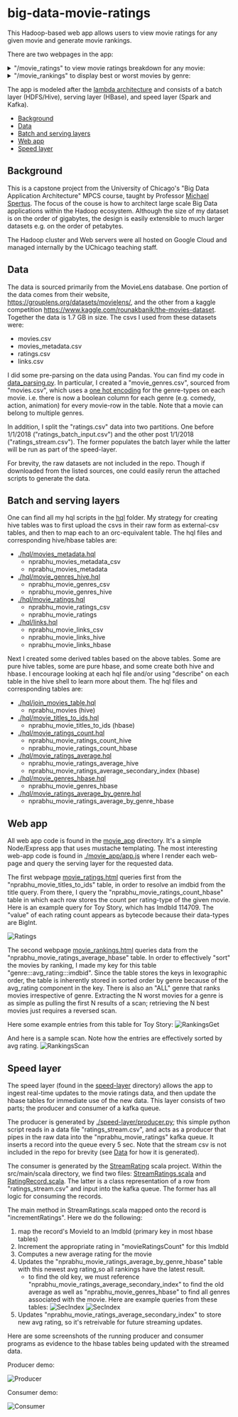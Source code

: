 # big-data-movie-ratings

This Hadoop-based web app allows users to view movie ratings for any given movie and generate movie rankings.

There are two webpages in the app:

<details><summary> "/movie_ratings" to view movie ratings breakdown for any movie:</summary>
<p>

![Ratings](demo/movie_ratings.gif)

</p>
</details>

<details><summary> "/movie_rankings" to display best or worst movies by genre:</summary>
<p>

![Rankings](demo/movie_rankings.gif)

</p>
</details>

The app is modeled after the [lambda architecture](https://en.wikipedia.org/wiki/Lambda_architecture) and consists of a batch layer (HDFS/Hive), serving layer (HBase), and speed layer (Spark and Kafka).

- [Background](#background)
- [Data](#data)
- [Batch and serving layers](#batch%20and%20serving%20layers)
- [Web app](#web%20app)
- [Speed layer](#speed%20layer)

## Background

This is a capstone project from the University of Chicago's "Big Data Application Architecture" MPCS course, taught by Professor [Michael Spertus](https://masters.cs.uchicago.edu/page/michael-spertus). The focus of the couse is how to architect large scale Big Data applications within the Hadoop ecosystem. Although the size of my dataset is on the order of gigabytes, the design is easily extensible to much larger datasets e.g. on the order of petabytes.

The Hadoop cluster and Web servers were all hosted on Google Cloud and managed internally by the UChicago teaching staff.

## Data

The data is sourced primarily from the MovieLens database. One portion of the data comes from their website, https://grouplens.org/datasets/movielens/, and the other from a kaggle competition https://www.kaggle.com/rounakbanik/the-movies-dataset. Together the data is 1.7 GB in size. The csvs
I used from these datasets were:

- movies.csv
- movies_metadata.csv
- ratings.csv
- links.csv

I did some pre-parsing on the data using Pandas. You can find my code in [data_parsing.py](./data_parsing.py). In particular, I created a "movie_genres.csv", sourced from "movies.csv", which uses a
[one hot encoding](https://hackernoon.com/what-is-one-hot-encoding-why-and-when-do-you-have-to-use-it-e3c6186d008f) for the genre-types on each movie. i.e. there is now a boolean column for each genre (e.g. comedy, action, animation) for every movie-row in the table. Note that
a movie can belong to multiple genres.

In addition, I split the "ratings.csv" data into two partitions. One before 1/1/2018 ("ratings_batch_input.csv")
and the other post 1/1/2018 ("ratings_stream.csv"). The former populates the batch layer while the latter will be run as part of the speed-layer.

For brevity, the raw datasets are not included in the repo. Though if downloaded from the listed sources, one could easily rerun the attached scripts to generate the data.

## Batch and serving layers

One can find all my hql scripts in the [hql](./hql) folder. My strategy for creating hive tables
was to first upload the csvs in their raw form as external-csv tables, and then
to map each to an orc-equivalent table. The hql files and corresponding hive/hbase tables are:

- [./hql/movies_metadata.hql](./hql/movies_metadata.hql)
  - nprabhu_movies_metadata_csv
  - nprabhu_movies_metadata
- [./hql/movie_genres_hive.hql](./hql/movie_genres_hive.hql)
  - nprabhu_movie_genres_csv
  - nprabhu_movie_genres_hive
- [./hql/movie_ratings.hql](./hql/movie_ratings.hql)
  - nprabhu_movie_ratings_csv
  - nprabhu_movie_ratings
- [./hql/links.hql](./hql/links.hql)
  - nprabhu_movie_links_csv
  - nprabhu_movie_links_hive
  - nprabhu_movie_links_hbase

Next I created some derived tables based on the above tables. Some are pure hive tables,
some are pure hbase, and some create both hive and hbase. I encourage looking at each hql
file and/or using "describe" on each table in the hive shell to learn more about them.
The hql files and corresponding tables are:

- [./hql/join_movies_table.hql](./hql/join_movies_table.hql)
  - nprabhu_movies (hive)
- [./hql/movie_titles_to_ids.hql](./hql/movie_titles_to_ids.hql)
  - nprabhu_movie_titles_to_ids (hbase)
- [./hql/movie_ratings_count.hql](./hql/movie_ratings_count.hql)
  - nprabhu_movie_ratings_count_hive
  - nprabhu_movie_ratings_count_hbase
- [./hql/movie_ratings_average.hql](./hql/movie_ratings_average.hql)
  - nprabhu_movie_ratings_average_hive
  - nprabhu_movie_ratings_average_secondary_index (hbase)
- [./hql/movie_genres_hbase.hql](./hql/movie_genres_hbase.hql)
  - nprabhu_movie_genres_hbase
- [./hql/movie_ratings_average_by_genre.hql](./hql/movie_ratings_average_by_genre.hql)
  - nprabhu_movie_ratings_average_by_genre_hbase

## Web app

All web app code is found in the [movie_app](./movie_app) directory. It's a simple Node/Express app that uses mustache templating. The most interesting web-app code is found in [./movie_app/app.js](./movie_app/app.js) where I render each web-page and query the serving layer for the requested data.

The first webpage [movie_ratings.html](./movie_app/public/movie_ratings.html) queries first from the "nprabhu_movie_titles_to_ids" table, in order to resolve an imdbid from the title query. From there, I query the "nprabhu_movie_ratings_count_hbase" table in which each row stores the count per rating-type of the given movie. Here is an example query for Toy Story, which has ImdbId 114709. The "value" of each rating count appears as bytecode because their data-types are BigInt.

![Ratings](demo/ratings_count.jpg)

The second webpage [movie_rankings.html](./movie_app/public/movie_rankings.html) queries data from the "nprabhu_movie_ratings_average_hbase" table. In order to effectively "sort" the movies by ranking, I made my key for this table
"genre:::avg_rating:::imdbid". Since the table stores the keys in lexographic order, the table is inherently stored in sorted order by genre because of the avg_rating component in the key. There is also an "ALL" genre that ranks movies irrespective of genre. Extracting the N worst movies for a genre is as simple as pulling the first N results of a scan; retrieving the N best movies just requires a reversed scan.

Here some example entries from this table for Toy Story:
![RankingsGet](demo/rankings_get.jpg)

And here is a sample scan. Note how the entries are effectively sorted by avg rating.
![RankingsScan](demo/rankings_scan.jpg)

## Speed layer

The speed layer (found in the [speed-layer](./speed-layer) directory) allows the app to ingest real-time updates to the movie ratings data, and then update the hbase tables for immediate use of the new data. This layer consists of two parts; the producer and consumer of a kafka queue.

The producer is generated by [./speed-layer/producer.py](./speed-layer/producer.py); this simple python script reads in a data file "ratings_stream.csv", and acts as a producer that pipes in the raw data into the "nprabhu_movie_ratings" kafka queue. It inserts a record into the queue every 5 sec. Note that the stream csv is not included in the repo for brevity (see [Data](#data) for how it is generated).

The consumer is generated by the [StreamRating](./speed-layer/StreamRatings) scala project. Within the src/main/scala directory, we find two files: [StreamRatings.scala](./speed-layer/StreamRatings/src/main/scala/StreamRatings.scala) and [RatingRecord.scala](./speed-layer/StreamRatings/src/main/scala/RatingRecord.scala). The latter is a class representation of a row from "ratings_stream.csv" and input into the kafka queue. The former has all logic for consuming the records.

The main method in StreamRatings.scala mapped onto the record is "incrementRatings". Here we do the following:

1. map the record's MovieId to an ImdbId (primary key in most hbase tables)
2. Increment the appropriate rating in "movieRatingsCount" for this ImdbId
3. Computes a new average rating for the movie
4. Updates the "nprabhu_movie_ratings_average_by_genre_hbase" table with this newest avg rating,so all rankings have the latest result.
   - to find the old key, we must reference "nprabhu_movie_ratings_average_secondary_index" to find the old average
     as well as "nprabhu_movie_genres_hbase" to find all genres associated with the movie. Here are example queries from these tables:
     ![SecIndex](demo/sec_index.jpg)
     ![SecIndex](demo/genres.jpg)
5. Updates "nprabhu_movie_ratings_average_secondary_index" to store new avg rating, so it's retreivable for future streaming updates.

Here are some screenshots of the running producer and consumer programs as evidence to the hbase tables being updated with the streamed data.

Producer demo:

![Producer](demo/producer_run.jpg)

Consumer demo:

![Consumer](demo/consumer_run.jpg)
